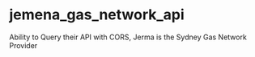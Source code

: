 # jemena_gas_network_api
Ability to Query their API with CORS, Jerma is the Sydney Gas Network Provider
